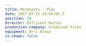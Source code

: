 ```yaml
---
title: Marmozets - Play
date: 2017-07-11 18:54:00 Z
position: 29
director: Millicent Hailes
production-company: Greatcoat Films
equipment: Arri Alexa
is-shown: false
---
```



